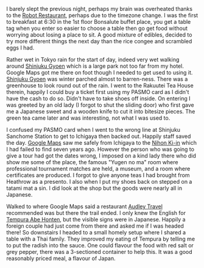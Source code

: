 I barely slept the previous night, perhaps my brain was overheated thanks to the
[Robot Restaurant](https://shinjuku-robot.com/sp/),
perhaps due to the timezone change. I was the first to breakfast at 6:30
in the 1st floor Bonsalute buffet place, you get a table tag when you enter so easier to
choose a table then go get food without worrying about losing a place to sit.
A good mixture of edibles, decided to try more different
things the next day than the rice congee and scrambled eggs I had.

Rather wet in Tokyo rain for the start of day, indeed very wet walking around
[Shinjuku Gyoen](https://www.env.go.jp/garden/shinjukugyoen/english/)
which is a large park not too far from my hotel.
Google Maps got me there on foot though I needed to
get used to using it. [Shinjuku Gyoen](https://www.env.go.jp/garden/shinjukugyoen/english/) was winter parched almost to barren-ness.
There was a greenhouse to look round out of the rain.
I went to the Rakuutei Tea House therein, happily I could buy a ticket first using my
PASMO card as I didn't have the cash to do so. Didn't have to take shoes off inside.
On entering I was greeted by an old lady (I forgot to shut the sliding door) who first
gave me a Japanese sweet and a wooden knife to cut it into bitesize pieces. The green tea came
later and was interesting, not what I was used to.

I confused my PASMO card when I went to the wrong line at Shinjuku Sanchome Station to
get to Ichigaya then backed out. Happily staff saved the day. [Google Maps](https://www.google.com/maps) saw me
safely from Ichigaya to the
[Nihon Ki-in](https://www.nihonkiin.or.jp/english/) which I had failed to find seven years ago. However the person who
was going to give a tour had got the dates wrong, I imposed on a kind lady there who did
show me some of the place, the famous "Yugen no ma" room where professional tournament
matches are held, a museum, and a room
where certificates are produced. I forgot to give anyone teas I had brought from Heathrow
as a presento. I also when I put my shoes back on stepped on a tatami mat a
sin. I did look at the shop but the goods were nearly all in Japanese.

Walked to where Google Maps said a restaurant [Audley Travel](https://www.audleytravel.com/) recommended was but there the
trail ended. I only knew the English for [Tempura Abe Honten](https://tempura-abe-ginza.gorp.jp/),
but the visible signs were
in Japanese. Happily a foreign couple had just come from there and asked me if I was
headed there! So downstairs I headed to a small homely setup where I shared a table
with a Thai family. They improved my eating of Tempura by telling me to put the radish
into the sauce. One could flavour the food with red salt or grey pepper, there was a
3-sectioned container to help this. It was a good reasonably priced meal, a flavour of Japan.
